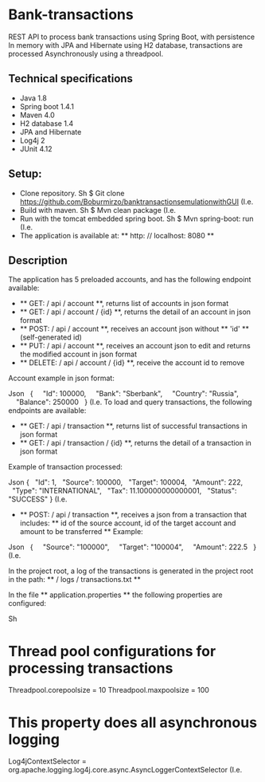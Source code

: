 # Bank-transactions
REST API to process bank transactions using Spring Boot, with persistence
In memory with JPA and Hibernate using H2 database, transactions are processed
Asynchronously using a threadpool.


## Technical specifications
- Java 1.8
- Spring boot 1.4.1
- Maven 4.0
- H2 database 1.4
- JPA and Hibernate
- Log4j 2
- JUnit 4.12


## Setup:

- Clone repository.
Sh
$ Git clone https://github.com/Boburmirzo/banktransactionsemulationwithGUI
(I.e.
- Build with maven.
Sh
$ Mvn clean package
(I.e.
- Run with the tomcat embedded spring boot.
Sh
$ Mvn spring-boot: run
(I.e.
- The application is available at: ** http: // localhost: 8080 **

## Description
The application has 5 preloaded accounts, and has the following endpoint available:

- ** GET: / api / account **, returns list of accounts in json format
- ** GET: / api / account / {id} **, returns the detail of an account in json format
- ** POST: / api / account **, receives an account json without ** 'id' ** (self-generated id)
- ** PUT: / api / account **, receives an account json to edit and returns the modified account in json format
- ** DELETE: / api / account / {id} **, receive the account id to remove

Account example in json format:

Json
  {
    "Id": 100000,
    "Bank": "Sberbank",
    "Country": "Russia",
    "Balance": 250000
  }
(I.e.
To load and query transactions, the following endpoints are available:

- ** GET: / api / transaction **, returns list of successful transactions in json format
- ** GET: / api / transaction / {id} **, returns the detail of a transaction in json format

Example of transaction processed:

Json
{
  "Id": 1,
  "Source": 100000,
  "Target": 100004,
  "Amount": 222,
  "Type": "INTERNATIONAL",
  "Tax": 11.100000000000001,
  "Status": "SUCCESS"
}
(I.e.

- ** POST: / api / transaction **, receives a json from a transaction that includes:
** id of the source account, id of the target account and amount to be transferred ** Example:

Json
  {
    "Source": "100000",
    "Target": "100004",
    "Amount": 222.5
  }
(I.e.

In the project root, a log of the transactions is generated in the project root in the path: ** / logs / transactions.txt **

In the file ** application.properties ** the following properties are configured:

Sh
# Thread pool configurations for processing transactions
Threadpool.corepoolsize = 10
Threadpool.maxpoolsize = 100

# This property does all asynchronous logging
Log4jContextSelector = org.apache.logging.log4j.core.async.AsyncLoggerContextSelector
(I.e.
